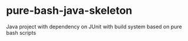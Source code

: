 # pure-bash-java-skeleton
Java project with dependency on JUnit with build system based on pure bash scripts
